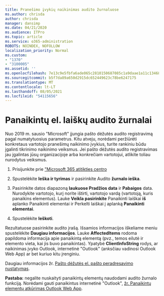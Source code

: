 ```yaml
---
title: Pranešimo įvykių naikinimas audito žurnaluose
ms.author: chrisda
author: chrisda
manager: dansimp
ms.date: 04/21/2020
ms.audience: ITPro
ms.topic: article
ms.service: o365-administration
ROBOTS: NOINDEX, NOFOLLOW
localization_priority: Normal
ms.custom:
- "1370"
- "3100005"
ms.assetid: ''
ms.openlocfilehash: 7e13c9e5fbfa6ade065c2810150687085c1a9daae1a11c134688ec9a83ad37d9
ms.sourcegitcommit: b5f7da89a650d2915dc652449623c78be6247175
ms.translationtype: MT
ms.contentlocale: lt-LT
ms.lasthandoff: 08/05/2021
ms.locfileid: "54115656"
---
```

# <a name="audit-logs-for-deleted-email-messages"></a>Panaikintų el. laiškų audito žurnalai

Nuo 2019 m. sausio "Microsoft" įjungia pašto dėžutės audito registravimą pagal numatytuosius parametrus. Kitu atveju, norėdami peržiūrėti konkretaus vartotojo pranešimų naikinimo įvykius, turite rankiniu būdu įgalinti tikrinimo naikinimo veiksmus. Jei pašto dėžutės audito registravimas jau įgalintas jūsų organizacijoje arba konkrečiam vartotojui, atlikite toliau nurodytus veiksmus.

1. Prisijunkite prie ["Microsoft 365 atitikties centro](https://protection.office.com/)

2. Spustelėkite **Ieška ir tyrimas** ir pasirinkite Audito **žurnalo ieška**.

3. Pasirinkite datos diapazoną **laukuose Pradžios data** ir **Pabaigos** data. Nurodykite vartotojo, kurį norite ištirti, vartotojo vardą (vartotoją, kuris panaikins elementus). Lauke **Veikla pasirinkite** Panaikinti laiškai **iš** aplanko Panaikinti elementai ir Perkelti laiškai į aplanką **Panaikinti elementai**.

4. Spustelėkite **Ieškoti**.

Rezultatuose pasirinkite audito įrašą. Išsamios informacijos iškeliame meniu spustelėkite **Daugiau informacijos**. Lauke **AffectedItems** rodoma papildoma informacija apie panaikintą elementą (pvz., temos eilutė ir elemento vieta, kai jis buvo panaikintas). Ypatybė **ClientInfoString** rodys, ar naikinimas įvyko Outlook, internetinė "Outlook" (anksčiau vadinosi Outlook Web App) ar bet kuriuo kitu įrenginiu.

Daugiau informacijos žr. [Pašto dėžutės el. pašto peradresavimo nustatymas](/microsoft-365/compliance/auditing-troubleshooting-scenarios#determine-if-a-user-deleted-email-items).

**Pastaba:** negalite nuskaityti panaikintų elementų naudodami audito žurnalo funkciją. Norėdami gauti panaikintus internetinė "Outlook", [žr. Panaikintų elementų atkūrimas Outlook Web App](https://support.office.com/article/C3D8FC15-EEEF-4F1C-81DF-E27964B7EDD4).
